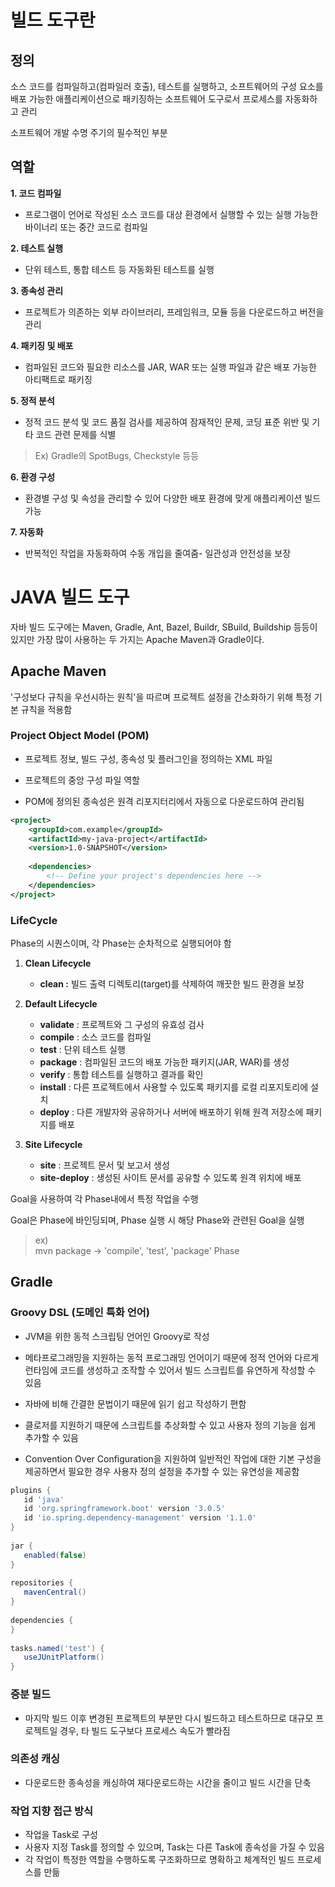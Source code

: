 # 빌드 도구란
## 정의

소스 코드를 컴파일하고(컴파일러 호출), 테스트를 실행하고, 소프트웨어의 구성 요소를 배포 가능한 애플리케이션으로 패키징하는 소프트웨어 도구로서 프로세스를 자동화하고 관리

소프트웨어 개발 수명 주기의 필수적인 부분

## 역할

**1. 코드 컴파일**

- 프로그램이 언어로 작성된 소스 코드를 대상 환경에서 실행할 수 있는 실행 가능한 바이너리 또는 중간 코드로 컴파일

**2. 테스트 실행**

- 단위 테스트, 통합 테스트 등 자동화된 테스트를 실행

**3. 종속성 관리**

- 프로젝트가 의존하는 외부 라이브러리, 프레임워크, 모듈 등을 다운로드하고 버전을 관리

**4. 패키징 및 배포**

- 컴파일된 코드와 필요한 리소스를 JAR, WAR 또는 실행 파일과 같은 배포 가능한 아티팩트로 패키징

**5. 정적 분석**

- 정적 코드 분석 및 코드 품질 검사를 제공하여 잠재적인 문제, 코딩 표준 위반 및 기타 코드 관련 문제를 식별

> Ex) Gradle의 SpotBugs, Checkstyle 등등

**6. 환경 구성**

- 환경별 구성 및 속성을 관리할 수 있어 다양한 배포 환경에 맞게 애플리케이션 빌드 가능

**7. 자동화**

- 반복적인 작업을 자동화하여 수동 개입을 줄여줌- 일관성과 안전성을 보장

# JAVA 빌드 도구

자바 빌드 도구에는 Maven, Gradle, Ant, Bazel, Buildr, SBuild, Buildship 등등이 있지만 가장 많이 사용하는 두 가지는 Apache Maven과 Gradle이다.

## Apache Maven

'구성보다 규칙을 우선시하는 원칙'을 따르며 프로젝트 설정을 간소화하기 위해 특정 기본 규칙을 적용함

### Project Object Model (POM)

- 프로젝트 정보, 빌드 구성, 종속성 및 플러그인을 정의하는 XML 파일

- 프로젝트의 중앙 구성 파일 역할

- POM에 정의된 종속성은 원격 리포지터리에서 자동으로 다운로드하여 관리됨

```xml
<project>
    <groupId>com.example</groupId>
    <artifactId>my-java-project</artifactId>
    <version>1.0-SNAPSHOT</version>
    
    <dependencies>
        <!-- Define your project's dependencies here -->
    </dependencies>
</project>
```

### LifeCycle

Phase의 시퀀스이며, 각 Phase는 순차적으로 실행되어야 함  

1. **Clean Lifecycle**
    
    - **clean :** 빌드 출력 디렉토리(target)를 삭제하여 깨끗한 빌드 환경을 보장
    
2. **Default Lifecycle**
    
    - **validate** : 프로젝트와 그 구성의 유효성 검사
    - **compile** : 소스 코드를 컴파일
    - **test** : 단위 테스트 실행
    - **package** : 컴파일된 코드의 배포 가능한 패키지(JAR, WAR)를 생성
    - **verify** : 통합 테스트를 실행하고 결과를 확인
    - **install** : 다른 프로젝트에서 사용할 수 있도록 패키지를 로컬 리포지토리에 설치
    - **deploy** : 다른 개발자와 공유하거나 서버에 배포하기 위해 원격 저장소에 패키지를 배포
    
3. **Site Lifecycle**
    
    - **site** : 프로젝트 문서 및 보고서 생성
    - **site-deploy** : 생성된 사이트 문서를 공유할 수 있도록 원격 위치에 배포
    

Goal을 사용하여 각 Phase내에서 특정 작업을 수행

Goal은 Phase에 바인딩되며, Phase 실행 시 해당 Phase와 관련된 Goal을 실행

> ex)  
> mvn package -> 'compile', 'test', 'package' Phase

## Gradle

### Groovy DSL (도메인 특화 언어)

- JVM을 위한 동적 스크립팅 언어인 Groovy로 작성

- 메타프로그래밍을 지원하는 동적 프로그래밍 언어이기 때문에 정적 언어와 다르게 런타임에 코드를 생성하고 조작할 수 있어서 빌드 스크립트를 유연하게 작성할 수 있음

- 자바에 비해 간결한 문법이기 때문에 읽기 쉽고 작성하기 편함

- 클로저를 지원하기 때문에 스크립트를 추상화할 수 있고 사용자 정의 기능을 쉽게 추가할 수 있음

- Convention Over Configuration을 지원하여 일반적인 작업에 대한 기본 구성을 제공하면서 필요한 경우 사용자 정의 설정을 추가할 수 있는 유연성을 제공함

```groovy
plugins {  
   id 'java'  
   id 'org.springframework.boot' version '3.0.5'  
   id 'io.spring.dependency-management' version '1.1.0'  
}  
  
jar {  
   enabled(false)  
} 
  
repositories {  
   mavenCentral()  
}  
  
dependencies {  
}  
  
tasks.named('test') {  
   useJUnitPlatform()  
}
```

### 증분 빌드

- 마지막 빌드 이후 변경된 프로젝트의 부분만 다시 빌드하고 테스트하므로 대규모 프로젝트일 경우, 타 빌드 도구보다 프로세스 속도가 빨라짐

### 의존성 캐싱

- 다운로드한 종속성을 캐싱하여 재다운로드하는 시간을 줄이고 빌드 시간을 단축

### 작업 지향 접근 방식

- 작업을 Task로 구성
- 사용자 지정 Task를 정의할 수 있으며, Task는 다른 Task에 종속성을 가질 수 있음
- 각 작업이 특정한 역할을 수행하도록 구조화하므로 명확하고 체계적인 빌드 프로세스를 만듦